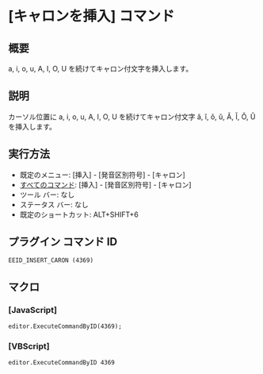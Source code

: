 # \[キャロンを挿入\] コマンド

## 概要

a, i, o, u, A, I, O, U を続けてキャロン付文字を挿入します。

## 説明

カーソル位置に a, i, o, u, A, I, O, U を続けてキャロン付文字 ǎ, ǐ, ǒ, ǔ, Ǎ, Ǐ, Ǒ, Ǔ
を挿入します。

## 実行方法

- 既定のメニュー: \[挿入\] \- \[発音区別符号\] \- \[キャロン\]
- [すべてのコマンド](../../glossary/allcommands): \[挿入\] \- \[発音区別符号\] \- \[キャロン\]
- ツール バー: なし
- ステータス バー: なし
- 既定のショートカット: ALT+SHIFT+6

## プラグイン コマンド ID

```
EEID_INSERT_CARON (4369)```

## マクロ

### \[JavaScript\]

```
editor.ExecuteCommandByID(4369);
```

### \[VBScript\]

```
editor.ExecuteCommandByID 4369
```
